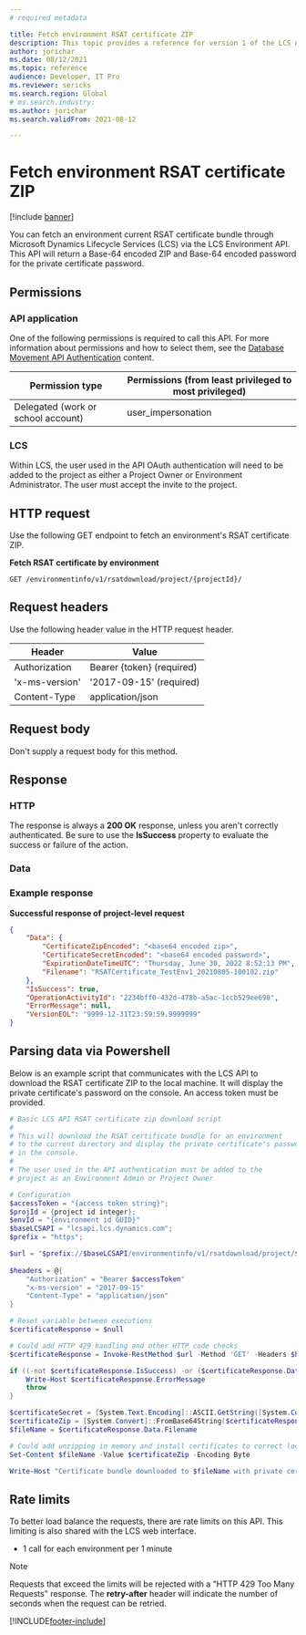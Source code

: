 ```yaml
---
# required metadata

title: Fetch environment RSAT certificate ZIP
description: This topic provides a reference for version 1 of the LCS API.
author: jorichar
ms.date: 08/12/2021
ms.topic: reference
audience: Developer, IT Pro
ms.reviewer: sericks
ms.search.region: Global
# ms.search.industry: 
ms.author: jorichar
ms.search.validFrom: 2021-08-12

---
```


# Fetch environment RSAT certificate ZIP

[!include [banner](../../../includes/banner.md)]

You can fetch an environment current RSAT certificate bundle through Microsoft Dynamics Lifecycle Services (LCS) via the LCS Environment API. This API will return a Base-64 encoded ZIP and Base-64 encoded password for the private certificate password.

## Permissions

### API application
One of the following permissions is required to call this API. For more information about permissions and how to select them, see the [Database Movement API Authentication](../../../database/api/dbmovement-api-authentication.md) content.

| Permission type                    | Permissions (from least privileged to most privileged) |
|------------------------------------|--------------------------------------------------------|
| Delegated (work or school account) | user\_impersonation                                    |

### LCS
Within LCS, the user used in the API OAuth authentication will need to be added to the project as either a Project Owner or Environment Administrator. The user must accept the invite to the project. 

## HTTP request

Use the following GET endpoint to fetch an environment's RSAT certificate ZIP.

**Fetch RSAT certificate by environment**
<!-- { "blockType": "ignored" } -->
```http
GET /environmentinfo/v1/rsatdownload/project/{projectId}/
```

## Request headers

Use the following header value in the HTTP request header. 

| Header         | Value                     |
|----------------|---------------------------|
| Authorization  | Bearer {token} (required) |
| 'x-ms-version' | '2017-09-15' (required)   |
| Content-Type   | application/json          |

## Request body

Don't supply a request body for this method.

## Response

### HTTP
The response is always a **200 OK** response, unless you aren't correctly authenticated. Be sure to use the **IsSuccess** property to evaluate the success or failure of the action.

### Data


### Example response

**Successful response of project-level request**
```json
{
    "Data": {
        "CertificateZipEncoded": "<base64 encoded zip>",
        "CertificateSecretEncoded": "<base64 encoded password>",
        "ExpirationDateTimeUTC": "Thursday, June 30, 2022 8:52:13 PM",
        "Filename": "RSATCertificate_TestEnv1_20210805-100102.zip"
    },
    "IsSuccess": true,
    "OperationActivityId": "2234bff0-432d-478b-a5ac-1ccb529ee698",
    "ErrorMessage": null,
    "VersionEOL": "9999-12-31T23:59:59.9999999"
}
```

## Parsing data via Powershell

Below is an example script that communicates with the LCS API to download the RSAT certificate ZIP to the local machine. It will display the private certificate's password on the console. An access token must be provided.

```powershell
# Basic LCS API RSAT certificate zip download script
#
# This will download the RSAT certificate bundle for an environment
# to the current directory and display the private certificate's password
# in the console.
#
# The user used in the API authentication must be added to the
# project as an Environment Admin or Project Owner

# Configuration
$accessToken = "{access token string}";
$projId = {project id integer};
$envId = "{environment id GUID}"
$baseLCSAPI = "lcsapi.lcs.dynamics.com";
$prefix = "https";

$url = "$prefix://$baseLCSAPI/environmentinfo/v1/rsatdownload/project/$projId/environment/$envId"
 
$headers = @{
    "Authorization" = "Bearer $accessToken"
    "x-ms-version" = "2017-09-15"
    "Content-Type" = "application/json"
}

# Reset variable between executions
$certificateResponse = $null 

# Could add HTTP 429 handling and other HTTP code checks
$certificateResponse = Invoke-RestMethod $url -Method 'GET' -Headers $headers

if ((-not $certificateResponse.IsSuccess) -or ($certificateResponse.Data -eq $null)) {
    Write-Host $certificateResponse.ErrorMessage
    throw
}

$certificateSecret = [System.Text.Encoding]::ASCII.GetString([System.Convert]::FromBase64String($certificateResponse.Data.CertificateSecretEncoded))
$certificateZip = [System.Convert]::FromBase64String($certificateResponse.Data.CertificateZipEncoded)
$fileName = $certificateResponse.Data.Filename

# Could add unzipping in memory and install certificates to correct local certificate stores
Set-Content $fileName -Value $certificateZip -Encoding Byte

Write-Host "Certificate bundle downloaded to $fileName with private certificate password $certificateSecret"
```

## Rate limits

To better load balance the requests, there are rate limits on this API. This limiting is also shared with the LCS web interface.

 * 1 call for each environment per 1 minute

> [!NOTE]
> Requests that exceed the limits will be rejected with a "HTTP 429 Too Many Requests" response. The **retry-after** header will indicate the number of seconds when the request can be retried.

[!INCLUDE[footer-include](../../../../../includes/footer-banner.md)]
